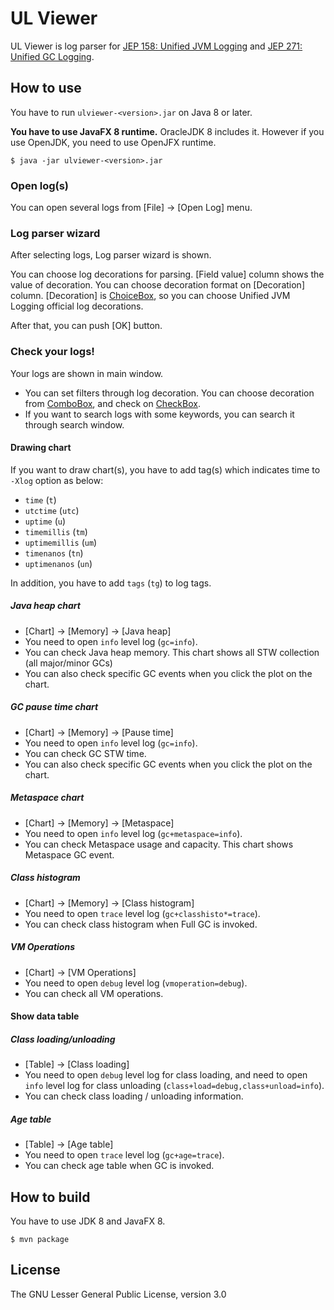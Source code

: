 # UL Viewer

UL Viewer is log parser for [JEP 158: Unified JVM Logging](http://openjdk.java.net/jeps/158) and [JEP 271: Unified GC Logging](http://openjdk.java.net/jeps/271).

## How to use

You have to run `ulviewer-<version>.jar` on Java 8 or later.

**You have to use JavaFX 8 runtime.** OracleJDK 8 includes it. However if you use OpenJDK, you need to use OpenJFX runtime.


```
$ java -jar ulviewer-<version>.jar
```

### Open log(s)

You can open several logs from [File] -> [Open Log] menu.

### Log parser wizard

After selecting logs, Log parser wizard is shown.

You can choose log decorations for parsing. [Field value] column shows the value of decoration. You can choose decoration format on [Decoration] column. [Decoration] is [ChoiceBox](https://docs.oracle.com/javase/8/javafx/api/javafx/scene/control/ChoiceBox.html), so you can choose Unified JVM Logging official log decorations.  

After that, you can push [OK] button.

### Check your logs!

Your logs are shown in main window.

* You can set filters through log decoration. You can choose decoration from [ComboBox](https://docs.oracle.com/javase/8/javafx/api/javafx/scene/control/ComboBox.html), and check on [CheckBox](https://docs.oracle.com/javase/8/javafx/api/javafx/scene/control/CheckBox.html).
* If you want to search logs with some keywords, you can search it through search window.

#### Drawing chart

If you want to draw chart(s), you have to add tag(s) which indicates time to `-Xlog` option as below:

* `time` (`t`)
* `utctime` (`utc`)
* `uptime` (`u`)
* `timemillis` (`tm`)
* `uptimemillis` (`um`)
* `timenanos` (`tn`)
* `uptimenanos` (`un`)

In addition, you have to add `tags` (`tg`) to log tags.

##### Java heap chart

* [Chart] -> [Memory] -> [Java heap]
* You need to open `info` level log (`gc=info`).
* You can check Java heap memory. This chart shows all STW collection (all major/minor GCs)
* You can also check specific GC events when you click the plot on the chart.

##### GC pause time chart

* [Chart] -> [Memory] -> [Pause time]
* You need to open `info` level log (`gc=info`).
* You can check GC STW time.
* You can also check specific GC events when you click the plot on the chart.

##### Metaspace chart

* [Chart] -> [Memory] -> [Metaspace]
* You need to open `info` level log (`gc+metaspace=info`).
* You can check Metaspace usage and capacity. This chart shows Metaspace GC event.

##### Class histogram

* [Chart] -> [Memory] -> [Class histogram]
* You need to open `trace` level log (`gc+classhisto*=trace`).
* You can check class histogram when Full GC is invoked.

##### VM Operations

* [Chart] -> [VM Operations]
* You need to open `debug` level log (`vmoperation=debug`).
* You can check all VM operations.

#### Show data table

##### Class loading/unloading

* [Table] -> [Class loading]
* You need to open `debug` level log for class loading, and need to open `info` level log for class unloading (`class+load=debug,class+unload=info`).
* You can check class loading / unloading information.

##### Age table

* [Table] -> [Age table]
* You need to open `trace` level log (`gc+age=trace`).
* You can check age table when GC is invoked.

## How to build

You have to use JDK 8 and JavaFX 8.

```
$ mvn package
```

## License

The GNU Lesser General Public License, version 3.0